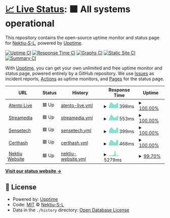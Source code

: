 # [📈 Live Status](https://demo.upptime.js.org): <!--live status--> **🟩 All systems operational**

This repository contains the open-source uptime monitor and status page for [Nektiu-S-L](https://demo.upptime.js.org), powered by [Upptime](https://github.com/upptime/upptime).

[![Uptime CI](https://github.com/Nektiu-S-L/nektiu-products/workflows/Uptime%20CI/badge.svg)](https://github.com/Nektiu-S-L/nektiu-products/actions?query=workflow%3A%22Uptime+CI%22)
[![Response Time CI](https://github.com/Nektiu-S-L/nektiu-products/workflows/Response%20Time%20CI/badge.svg)](https://github.com/Nektiu-S-L/nektiu-products/actions?query=workflow%3A%22Response+Time+CI%22)
[![Graphs CI](https://github.com/Nektiu-S-L/nektiu-products/workflows/Graphs%20CI/badge.svg)](https://github.com/Nektiu-S-L/nektiu-products/actions?query=workflow%3A%22Graphs+CI%22)
[![Static Site CI](https://github.com/Nektiu-S-L/nektiu-products/workflows/Static%20Site%20CI/badge.svg)](https://github.com/Nektiu-S-L/nektiu-products/actions?query=workflow%3A%22Static+Site+CI%22)
[![Summary CI](https://github.com/Nektiu-S-L/nektiu-products/workflows/Summary%20CI/badge.svg)](https://github.com/Nektiu-S-L/nektiu-products/actions?query=workflow%3A%22Summary+CI%22)

With [Upptime](https://upptime.js.org), you can get your own unlimited and free uptime monitor and status page, powered entirely by a GitHub repository. We use [Issues](https://github.com/Nektiu-S-L/nektiu-products/issues) as incident reports, [Actions](https://github.com/Nektiu-S-L/nektiu-products/actions) as uptime monitors, and [Pages](https://demo.upptime.js.org) for the status page.

<!--start: status pages-->
<!-- This summary is generated by Upptime (https://github.com/upptime/upptime) -->
<!-- Do not edit this manually, your changes will be overwritten -->
<!-- prettier-ignore -->
| URL | Status | History | Response Time | Uptime |
| --- | ------ | ------- | ------------- | ------ |
| <img alt="" src="https://favicons.githubusercontent.com/atentolive.com" height="13"> [Atento Live](https://atentolive.com/) | 🟩 Up | [atento-live.yml](https://github.com/Nektiu-S-L/nektiu-products/commits/HEAD/history/atento-live.yml) | <details><summary><img alt="Response time graph" src="./graphs/atento-live/response-time-week.png" height="20"> 398ms</summary><br><a href="https://Nektiu-S-L.github.io/nektiu-products/history/atento-live"><img alt="Response time 391" src="https://img.shields.io/endpoint?url=https%3A%2F%2Fraw.githubusercontent.com%2FNektiu-S-L%2Fnektiu-products%2FHEAD%2Fapi%2Fatento-live%2Fresponse-time.json"></a><br><a href="https://Nektiu-S-L.github.io/nektiu-products/history/atento-live"><img alt="24-hour response time 316" src="https://img.shields.io/endpoint?url=https%3A%2F%2Fraw.githubusercontent.com%2FNektiu-S-L%2Fnektiu-products%2FHEAD%2Fapi%2Fatento-live%2Fresponse-time-day.json"></a><br><a href="https://Nektiu-S-L.github.io/nektiu-products/history/atento-live"><img alt="7-day response time 398" src="https://img.shields.io/endpoint?url=https%3A%2F%2Fraw.githubusercontent.com%2FNektiu-S-L%2Fnektiu-products%2FHEAD%2Fapi%2Fatento-live%2Fresponse-time-week.json"></a><br><a href="https://Nektiu-S-L.github.io/nektiu-products/history/atento-live"><img alt="30-day response time 419" src="https://img.shields.io/endpoint?url=https%3A%2F%2Fraw.githubusercontent.com%2FNektiu-S-L%2Fnektiu-products%2FHEAD%2Fapi%2Fatento-live%2Fresponse-time-month.json"></a><br><a href="https://Nektiu-S-L.github.io/nektiu-products/history/atento-live"><img alt="1-year response time 391" src="https://img.shields.io/endpoint?url=https%3A%2F%2Fraw.githubusercontent.com%2FNektiu-S-L%2Fnektiu-products%2FHEAD%2Fapi%2Fatento-live%2Fresponse-time-year.json"></a></details> | <details><summary><a href="https://Nektiu-S-L.github.io/nektiu-products/history/atento-live">100.00%</a></summary><a href="https://Nektiu-S-L.github.io/nektiu-products/history/atento-live"><img alt="All-time uptime 97.52%" src="https://img.shields.io/endpoint?url=https%3A%2F%2Fraw.githubusercontent.com%2FNektiu-S-L%2Fnektiu-products%2FHEAD%2Fapi%2Fatento-live%2Fuptime.json"></a><br><a href="https://Nektiu-S-L.github.io/nektiu-products/history/atento-live"><img alt="24-hour uptime 100.00%" src="https://img.shields.io/endpoint?url=https%3A%2F%2Fraw.githubusercontent.com%2FNektiu-S-L%2Fnektiu-products%2FHEAD%2Fapi%2Fatento-live%2Fuptime-day.json"></a><br><a href="https://Nektiu-S-L.github.io/nektiu-products/history/atento-live"><img alt="7-day uptime 100.00%" src="https://img.shields.io/endpoint?url=https%3A%2F%2Fraw.githubusercontent.com%2FNektiu-S-L%2Fnektiu-products%2FHEAD%2Fapi%2Fatento-live%2Fuptime-week.json"></a><br><a href="https://Nektiu-S-L.github.io/nektiu-products/history/atento-live"><img alt="30-day uptime 94.93%" src="https://img.shields.io/endpoint?url=https%3A%2F%2Fraw.githubusercontent.com%2FNektiu-S-L%2Fnektiu-products%2FHEAD%2Fapi%2Fatento-live%2Fuptime-month.json"></a><br><a href="https://Nektiu-S-L.github.io/nektiu-products/history/atento-live"><img alt="1-year uptime 97.52%" src="https://img.shields.io/endpoint?url=https%3A%2F%2Fraw.githubusercontent.com%2FNektiu-S-L%2Fnektiu-products%2FHEAD%2Fapi%2Fatento-live%2Fuptime-year.json"></a></details>
| <img alt="" src="https://favicons.githubusercontent.com/streamedia.io" height="13"> [Streamedia](https://streamedia.io/) | 🟩 Up | [streamedia.yml](https://github.com/Nektiu-S-L/nektiu-products/commits/HEAD/history/streamedia.yml) | <details><summary><img alt="Response time graph" src="./graphs/streamedia/response-time-week.png" height="20"> 553ms</summary><br><a href="https://Nektiu-S-L.github.io/nektiu-products/history/streamedia"><img alt="Response time 527" src="https://img.shields.io/endpoint?url=https%3A%2F%2Fraw.githubusercontent.com%2FNektiu-S-L%2Fnektiu-products%2FHEAD%2Fapi%2Fstreamedia%2Fresponse-time.json"></a><br><a href="https://Nektiu-S-L.github.io/nektiu-products/history/streamedia"><img alt="24-hour response time 423" src="https://img.shields.io/endpoint?url=https%3A%2F%2Fraw.githubusercontent.com%2FNektiu-S-L%2Fnektiu-products%2FHEAD%2Fapi%2Fstreamedia%2Fresponse-time-day.json"></a><br><a href="https://Nektiu-S-L.github.io/nektiu-products/history/streamedia"><img alt="7-day response time 553" src="https://img.shields.io/endpoint?url=https%3A%2F%2Fraw.githubusercontent.com%2FNektiu-S-L%2Fnektiu-products%2FHEAD%2Fapi%2Fstreamedia%2Fresponse-time-week.json"></a><br><a href="https://Nektiu-S-L.github.io/nektiu-products/history/streamedia"><img alt="30-day response time 568" src="https://img.shields.io/endpoint?url=https%3A%2F%2Fraw.githubusercontent.com%2FNektiu-S-L%2Fnektiu-products%2FHEAD%2Fapi%2Fstreamedia%2Fresponse-time-month.json"></a><br><a href="https://Nektiu-S-L.github.io/nektiu-products/history/streamedia"><img alt="1-year response time 527" src="https://img.shields.io/endpoint?url=https%3A%2F%2Fraw.githubusercontent.com%2FNektiu-S-L%2Fnektiu-products%2FHEAD%2Fapi%2Fstreamedia%2Fresponse-time-year.json"></a></details> | <details><summary><a href="https://Nektiu-S-L.github.io/nektiu-products/history/streamedia">100.00%</a></summary><a href="https://Nektiu-S-L.github.io/nektiu-products/history/streamedia"><img alt="All-time uptime 100.00%" src="https://img.shields.io/endpoint?url=https%3A%2F%2Fraw.githubusercontent.com%2FNektiu-S-L%2Fnektiu-products%2FHEAD%2Fapi%2Fstreamedia%2Fuptime.json"></a><br><a href="https://Nektiu-S-L.github.io/nektiu-products/history/streamedia"><img alt="24-hour uptime 100.00%" src="https://img.shields.io/endpoint?url=https%3A%2F%2Fraw.githubusercontent.com%2FNektiu-S-L%2Fnektiu-products%2FHEAD%2Fapi%2Fstreamedia%2Fuptime-day.json"></a><br><a href="https://Nektiu-S-L.github.io/nektiu-products/history/streamedia"><img alt="7-day uptime 100.00%" src="https://img.shields.io/endpoint?url=https%3A%2F%2Fraw.githubusercontent.com%2FNektiu-S-L%2Fnektiu-products%2FHEAD%2Fapi%2Fstreamedia%2Fuptime-week.json"></a><br><a href="https://Nektiu-S-L.github.io/nektiu-products/history/streamedia"><img alt="30-day uptime 100.00%" src="https://img.shields.io/endpoint?url=https%3A%2F%2Fraw.githubusercontent.com%2FNektiu-S-L%2Fnektiu-products%2FHEAD%2Fapi%2Fstreamedia%2Fuptime-month.json"></a><br><a href="https://Nektiu-S-L.github.io/nektiu-products/history/streamedia"><img alt="1-year uptime 100.00%" src="https://img.shields.io/endpoint?url=https%3A%2F%2Fraw.githubusercontent.com%2FNektiu-S-L%2Fnektiu-products%2FHEAD%2Fapi%2Fstreamedia%2Fuptime-year.json"></a></details>
| <img alt="" src="https://favicons.githubusercontent.com/sensetech.io" height="13"> [Sensetech](https://sensetech.io/) | 🟩 Up | [sensetech.yml](https://github.com/Nektiu-S-L/nektiu-products/commits/HEAD/history/sensetech.yml) | <details><summary><img alt="Response time graph" src="./graphs/sensetech/response-time-week.png" height="20"> 399ms</summary><br><a href="https://Nektiu-S-L.github.io/nektiu-products/history/sensetech"><img alt="Response time 632" src="https://img.shields.io/endpoint?url=https%3A%2F%2Fraw.githubusercontent.com%2FNektiu-S-L%2Fnektiu-products%2FHEAD%2Fapi%2Fsensetech%2Fresponse-time.json"></a><br><a href="https://Nektiu-S-L.github.io/nektiu-products/history/sensetech"><img alt="24-hour response time 294" src="https://img.shields.io/endpoint?url=https%3A%2F%2Fraw.githubusercontent.com%2FNektiu-S-L%2Fnektiu-products%2FHEAD%2Fapi%2Fsensetech%2Fresponse-time-day.json"></a><br><a href="https://Nektiu-S-L.github.io/nektiu-products/history/sensetech"><img alt="7-day response time 399" src="https://img.shields.io/endpoint?url=https%3A%2F%2Fraw.githubusercontent.com%2FNektiu-S-L%2Fnektiu-products%2FHEAD%2Fapi%2Fsensetech%2Fresponse-time-week.json"></a><br><a href="https://Nektiu-S-L.github.io/nektiu-products/history/sensetech"><img alt="30-day response time 469" src="https://img.shields.io/endpoint?url=https%3A%2F%2Fraw.githubusercontent.com%2FNektiu-S-L%2Fnektiu-products%2FHEAD%2Fapi%2Fsensetech%2Fresponse-time-month.json"></a><br><a href="https://Nektiu-S-L.github.io/nektiu-products/history/sensetech"><img alt="1-year response time 632" src="https://img.shields.io/endpoint?url=https%3A%2F%2Fraw.githubusercontent.com%2FNektiu-S-L%2Fnektiu-products%2FHEAD%2Fapi%2Fsensetech%2Fresponse-time-year.json"></a></details> | <details><summary><a href="https://Nektiu-S-L.github.io/nektiu-products/history/sensetech">100.00%</a></summary><a href="https://Nektiu-S-L.github.io/nektiu-products/history/sensetech"><img alt="All-time uptime 98.90%" src="https://img.shields.io/endpoint?url=https%3A%2F%2Fraw.githubusercontent.com%2FNektiu-S-L%2Fnektiu-products%2FHEAD%2Fapi%2Fsensetech%2Fuptime.json"></a><br><a href="https://Nektiu-S-L.github.io/nektiu-products/history/sensetech"><img alt="24-hour uptime 100.00%" src="https://img.shields.io/endpoint?url=https%3A%2F%2Fraw.githubusercontent.com%2FNektiu-S-L%2Fnektiu-products%2FHEAD%2Fapi%2Fsensetech%2Fuptime-day.json"></a><br><a href="https://Nektiu-S-L.github.io/nektiu-products/history/sensetech"><img alt="7-day uptime 100.00%" src="https://img.shields.io/endpoint?url=https%3A%2F%2Fraw.githubusercontent.com%2FNektiu-S-L%2Fnektiu-products%2FHEAD%2Fapi%2Fsensetech%2Fuptime-week.json"></a><br><a href="https://Nektiu-S-L.github.io/nektiu-products/history/sensetech"><img alt="30-day uptime 96.64%" src="https://img.shields.io/endpoint?url=https%3A%2F%2Fraw.githubusercontent.com%2FNektiu-S-L%2Fnektiu-products%2FHEAD%2Fapi%2Fsensetech%2Fuptime-month.json"></a><br><a href="https://Nektiu-S-L.github.io/nektiu-products/history/sensetech"><img alt="1-year uptime 98.90%" src="https://img.shields.io/endpoint?url=https%3A%2F%2Fraw.githubusercontent.com%2FNektiu-S-L%2Fnektiu-products%2FHEAD%2Fapi%2Fsensetech%2Fuptime-year.json"></a></details>
| <img alt="" src="https://favicons.githubusercontent.com/certhash.com" height="13"> [Certhash](https://certhash.com/) | 🟩 Up | [certhash.yml](https://github.com/Nektiu-S-L/nektiu-products/commits/HEAD/history/certhash.yml) | <details><summary><img alt="Response time graph" src="./graphs/certhash/response-time-week.png" height="20"> 468ms</summary><br><a href="https://Nektiu-S-L.github.io/nektiu-products/history/certhash"><img alt="Response time 427" src="https://img.shields.io/endpoint?url=https%3A%2F%2Fraw.githubusercontent.com%2FNektiu-S-L%2Fnektiu-products%2FHEAD%2Fapi%2Fcerthash%2Fresponse-time.json"></a><br><a href="https://Nektiu-S-L.github.io/nektiu-products/history/certhash"><img alt="24-hour response time 364" src="https://img.shields.io/endpoint?url=https%3A%2F%2Fraw.githubusercontent.com%2FNektiu-S-L%2Fnektiu-products%2FHEAD%2Fapi%2Fcerthash%2Fresponse-time-day.json"></a><br><a href="https://Nektiu-S-L.github.io/nektiu-products/history/certhash"><img alt="7-day response time 468" src="https://img.shields.io/endpoint?url=https%3A%2F%2Fraw.githubusercontent.com%2FNektiu-S-L%2Fnektiu-products%2FHEAD%2Fapi%2Fcerthash%2Fresponse-time-week.json"></a><br><a href="https://Nektiu-S-L.github.io/nektiu-products/history/certhash"><img alt="30-day response time 411" src="https://img.shields.io/endpoint?url=https%3A%2F%2Fraw.githubusercontent.com%2FNektiu-S-L%2Fnektiu-products%2FHEAD%2Fapi%2Fcerthash%2Fresponse-time-month.json"></a><br><a href="https://Nektiu-S-L.github.io/nektiu-products/history/certhash"><img alt="1-year response time 427" src="https://img.shields.io/endpoint?url=https%3A%2F%2Fraw.githubusercontent.com%2FNektiu-S-L%2Fnektiu-products%2FHEAD%2Fapi%2Fcerthash%2Fresponse-time-year.json"></a></details> | <details><summary><a href="https://Nektiu-S-L.github.io/nektiu-products/history/certhash">100.00%</a></summary><a href="https://Nektiu-S-L.github.io/nektiu-products/history/certhash"><img alt="All-time uptime 99.80%" src="https://img.shields.io/endpoint?url=https%3A%2F%2Fraw.githubusercontent.com%2FNektiu-S-L%2Fnektiu-products%2FHEAD%2Fapi%2Fcerthash%2Fuptime.json"></a><br><a href="https://Nektiu-S-L.github.io/nektiu-products/history/certhash"><img alt="24-hour uptime 100.00%" src="https://img.shields.io/endpoint?url=https%3A%2F%2Fraw.githubusercontent.com%2FNektiu-S-L%2Fnektiu-products%2FHEAD%2Fapi%2Fcerthash%2Fuptime-day.json"></a><br><a href="https://Nektiu-S-L.github.io/nektiu-products/history/certhash"><img alt="7-day uptime 100.00%" src="https://img.shields.io/endpoint?url=https%3A%2F%2Fraw.githubusercontent.com%2FNektiu-S-L%2Fnektiu-products%2FHEAD%2Fapi%2Fcerthash%2Fuptime-week.json"></a><br><a href="https://Nektiu-S-L.github.io/nektiu-products/history/certhash"><img alt="30-day uptime 99.33%" src="https://img.shields.io/endpoint?url=https%3A%2F%2Fraw.githubusercontent.com%2FNektiu-S-L%2Fnektiu-products%2FHEAD%2Fapi%2Fcerthash%2Fuptime-month.json"></a><br><a href="https://Nektiu-S-L.github.io/nektiu-products/history/certhash"><img alt="1-year uptime 99.80%" src="https://img.shields.io/endpoint?url=https%3A%2F%2Fraw.githubusercontent.com%2FNektiu-S-L%2Fnektiu-products%2FHEAD%2Fapi%2Fcerthash%2Fuptime-year.json"></a></details>
| <img alt="" src="https://favicons.githubusercontent.com/nektiu.com" height="13"> [Nektiu Website](https://nektiu.com/) | 🟩 Up | [nektiu-website.yml](https://github.com/Nektiu-S-L/nektiu-products/commits/HEAD/history/nektiu-website.yml) | <details><summary><img alt="Response time graph" src="./graphs/nektiu-website/response-time-week.png" height="20"> 5279ms</summary><br><a href="https://Nektiu-S-L.github.io/nektiu-products/history/nektiu-website"><img alt="Response time 4202" src="https://img.shields.io/endpoint?url=https%3A%2F%2Fraw.githubusercontent.com%2FNektiu-S-L%2Fnektiu-products%2FHEAD%2Fapi%2Fnektiu-website%2Fresponse-time.json"></a><br><a href="https://Nektiu-S-L.github.io/nektiu-products/history/nektiu-website"><img alt="24-hour response time 2743" src="https://img.shields.io/endpoint?url=https%3A%2F%2Fraw.githubusercontent.com%2FNektiu-S-L%2Fnektiu-products%2FHEAD%2Fapi%2Fnektiu-website%2Fresponse-time-day.json"></a><br><a href="https://Nektiu-S-L.github.io/nektiu-products/history/nektiu-website"><img alt="7-day response time 5279" src="https://img.shields.io/endpoint?url=https%3A%2F%2Fraw.githubusercontent.com%2FNektiu-S-L%2Fnektiu-products%2FHEAD%2Fapi%2Fnektiu-website%2Fresponse-time-week.json"></a><br><a href="https://Nektiu-S-L.github.io/nektiu-products/history/nektiu-website"><img alt="30-day response time 4760" src="https://img.shields.io/endpoint?url=https%3A%2F%2Fraw.githubusercontent.com%2FNektiu-S-L%2Fnektiu-products%2FHEAD%2Fapi%2Fnektiu-website%2Fresponse-time-month.json"></a><br><a href="https://Nektiu-S-L.github.io/nektiu-products/history/nektiu-website"><img alt="1-year response time 4202" src="https://img.shields.io/endpoint?url=https%3A%2F%2Fraw.githubusercontent.com%2FNektiu-S-L%2Fnektiu-products%2FHEAD%2Fapi%2Fnektiu-website%2Fresponse-time-year.json"></a></details> | <details><summary><a href="https://Nektiu-S-L.github.io/nektiu-products/history/nektiu-website">99.70%</a></summary><a href="https://Nektiu-S-L.github.io/nektiu-products/history/nektiu-website"><img alt="All-time uptime 99.80%" src="https://img.shields.io/endpoint?url=https%3A%2F%2Fraw.githubusercontent.com%2FNektiu-S-L%2Fnektiu-products%2FHEAD%2Fapi%2Fnektiu-website%2Fuptime.json"></a><br><a href="https://Nektiu-S-L.github.io/nektiu-products/history/nektiu-website"><img alt="24-hour uptime 100.00%" src="https://img.shields.io/endpoint?url=https%3A%2F%2Fraw.githubusercontent.com%2FNektiu-S-L%2Fnektiu-products%2FHEAD%2Fapi%2Fnektiu-website%2Fuptime-day.json"></a><br><a href="https://Nektiu-S-L.github.io/nektiu-products/history/nektiu-website"><img alt="7-day uptime 99.70%" src="https://img.shields.io/endpoint?url=https%3A%2F%2Fraw.githubusercontent.com%2FNektiu-S-L%2Fnektiu-products%2FHEAD%2Fapi%2Fnektiu-website%2Fuptime-week.json"></a><br><a href="https://Nektiu-S-L.github.io/nektiu-products/history/nektiu-website"><img alt="30-day uptime 99.89%" src="https://img.shields.io/endpoint?url=https%3A%2F%2Fraw.githubusercontent.com%2FNektiu-S-L%2Fnektiu-products%2FHEAD%2Fapi%2Fnektiu-website%2Fuptime-month.json"></a><br><a href="https://Nektiu-S-L.github.io/nektiu-products/history/nektiu-website"><img alt="1-year uptime 99.80%" src="https://img.shields.io/endpoint?url=https%3A%2F%2Fraw.githubusercontent.com%2FNektiu-S-L%2Fnektiu-products%2FHEAD%2Fapi%2Fnektiu-website%2Fuptime-year.json"></a></details>

<!--end: status pages-->

[**Visit our status website →**](https://demo.upptime.js.org)

## 📄 License

- Powered by: [Upptime](https://github.com/upptime/upptime)
- Code: [MIT](./LICENSE) © [Nektiu-S-L](https://demo.upptime.js.org)
- Data in the `./history` directory: [Open Database License](https://opendatacommons.org/licenses/odbl/1-0/)
